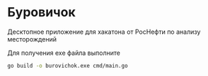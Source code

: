 # Буровичок

Десктопное приложение для хакатона от РосНефти по анализу месторождений

Для получения exe файла выполните

```Bash
go build -o burovichok.exe cmd/main.go
```
